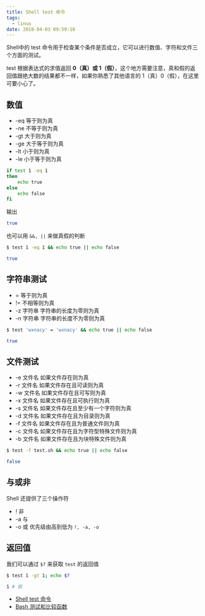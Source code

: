 ```yaml
---
title: Shell test 命令
tags:
  - linux
date: 2018-04-03 09:59:18
---
```


Shell中的 test 命令用于检查某个条件是否成立，它可以进行数值、字符和文件三个方面的测试。

<!-- more --><!-- toc -->
test 根据表达式的求值返回 **0（真）或 1（假）**，这个地方需要注意，真和假的返回值跟绝大数的结果都不一样，如果你熟悉了其他语言的 1（真）0（假），在这里可要小心了。
## 数值
- -eq	等于则为真
- -ne	不等于则为真
- -gt	大于则为真
- -ge	大于等于则为真
- -lt	小于则为真
- -le	小于等于则为真
```bash
if test 1 -eq 1
then
    echo true
else
    echo false
fi
```
输出
```bash
true
```
也可以用 `&&, ||` 来做真假的判断
```bash
$ test 1 -eq 1 && echo true || echo false

true
```
## 字符串测试
- =	等于则为真
- !=	不相等则为真
- -z 字符串	字符串的长度为零则为真
- -n 字符串	字符串的长度不为零则为真
```bash
$ test 'wxnacy' = 'wxnacy' && echo true || echo false

true
```

## 文件测试
- -e 文件名	如果文件存在则为真
- -r 文件名	如果文件存在且可读则为真
- -w 文件名	如果文件存在且可写则为真
- -x 文件名	如果文件存在且可执行则为真
- -s 文件名	如果文件存在且至少有一个字符则为真
- -d 文件名	如果文件存在且为目录则为真
- -f 文件名	如果文件存在且为普通文件则为真
- -c 文件名	如果文件存在且为字符型特殊文件则为真
- -b 文件名	如果文件存在且为块特殊文件则为真
```bash
$ test -f test.sh && echo true || echo false

false
```

## 与或非
Shell 还提供了三个操作符
- ! 非
- -a 与
- -o 或
优先级由高到低为 `!, -a, -o`

## 返回值
我们可以通过 `$?` 来获取 `test` 的返回值
```bash
$ test 1 -gt 1; echo $?

1 # 假
```

- [Shell test 命令](http://www.runoob.com/linux/linux-shell-test.html)
- [Bash 测试和比较函数](https://www.ibm.com/developerworks/cn/linux/l-bash-test.html)
